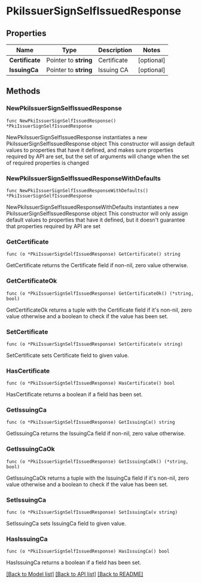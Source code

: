 # PkiIssuerSignSelfIssuedResponse


## Properties

Name | Type | Description | Notes
------------ | ------------- | ------------- | -------------
**Certificate** | Pointer to **string** | Certificate | [optional] 
**IssuingCa** | Pointer to **string** | Issuing CA | [optional] 



## Methods


### NewPkiIssuerSignSelfIssuedResponse

`func NewPkiIssuerSignSelfIssuedResponse() *PkiIssuerSignSelfIssuedResponse`

NewPkiIssuerSignSelfIssuedResponse instantiates a new PkiIssuerSignSelfIssuedResponse object
This constructor will assign default values to properties that have it defined,
and makes sure properties required by API are set, but the set of arguments
will change when the set of required properties is changed

### NewPkiIssuerSignSelfIssuedResponseWithDefaults

`func NewPkiIssuerSignSelfIssuedResponseWithDefaults() *PkiIssuerSignSelfIssuedResponse`

NewPkiIssuerSignSelfIssuedResponseWithDefaults instantiates a new PkiIssuerSignSelfIssuedResponse object
This constructor will only assign default values to properties that have it defined,
but it doesn't guarantee that properties required by API are set


### GetCertificate

`func (o *PkiIssuerSignSelfIssuedResponse) GetCertificate() string`

GetCertificate returns the Certificate field if non-nil, zero value otherwise.

### GetCertificateOk

`func (o *PkiIssuerSignSelfIssuedResponse) GetCertificateOk() (*string, bool)`

GetCertificateOk returns a tuple with the Certificate field if it's non-nil, zero value otherwise
and a boolean to check if the value has been set.

### SetCertificate

`func (o *PkiIssuerSignSelfIssuedResponse) SetCertificate(v string)`

SetCertificate sets Certificate field to given value.


### HasCertificate

`func (o *PkiIssuerSignSelfIssuedResponse) HasCertificate() bool`

HasCertificate returns a boolean if a field has been set.




### GetIssuingCa

`func (o *PkiIssuerSignSelfIssuedResponse) GetIssuingCa() string`

GetIssuingCa returns the IssuingCa field if non-nil, zero value otherwise.

### GetIssuingCaOk

`func (o *PkiIssuerSignSelfIssuedResponse) GetIssuingCaOk() (*string, bool)`

GetIssuingCaOk returns a tuple with the IssuingCa field if it's non-nil, zero value otherwise
and a boolean to check if the value has been set.

### SetIssuingCa

`func (o *PkiIssuerSignSelfIssuedResponse) SetIssuingCa(v string)`

SetIssuingCa sets IssuingCa field to given value.


### HasIssuingCa

`func (o *PkiIssuerSignSelfIssuedResponse) HasIssuingCa() bool`

HasIssuingCa returns a boolean if a field has been set.









[[Back to Model list]](../README.md#documentation-for-models) [[Back to API list]](../README.md#documentation-for-api-endpoints) [[Back to README]](../README.md)


